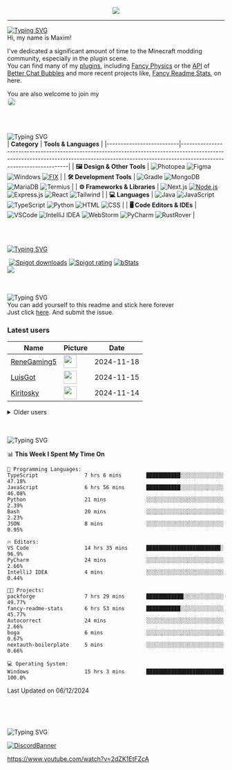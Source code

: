 <div align="center">
  <a href="https://github.com/max1mde/fancy-readme-stats" target="_blank">
      <img src="https://fancy-readme-stats.vercel.app/api?username=max1mde&title=𝓜𝓪𝔁𝓲𝓶&theme=rain&dark_bg=3&hide_border=false&height=280&footer=Made%20by%20MaximDe%20·%20Click%20me%20to%20add%20this%20card%20to%20your%20readme%20as%20well%20😎&description=What's%20up?&include_all_commits=true&update=2">
  </a>
</div>

---

[![Typing SVG](https://readme-typing-svg.demolab.com?font=Agbalumo&size=50&duration=1000&pause=1000&color=048055&vCenter=true&repeat=false&width=435&height=80&lines=About+me)]()<br>
Hi, my name is Maxim!  

I've dedicated a significant amount of time to the Minecraft modding community, especially in the plugin scene.  
You can find many of my [plugins](https://www.spigotmc.org/resources/110500/), including [Fancy Physics](https://www.spigotmc.org/resources/110500/) or the [API](https://github.com/max1mde/ChatBubblesAPI) of [Better Chat Bubbles](https://www.spigotmc.org/resources/115811/) and more recent projects like, [Fancy Readme Stats](https://github.com/max1mde/fancy-readme-stats), on here.

You are also welcome to join my<br>
<a href="https://discord.gg/2UTkYj26B4" target="_blank">
  <img src="https://img.shields.io/badge/Discord_Server-7289DA?style=flat&logo=discord&logoColor=white" alt="Join Discord Server" style="border-radius: 15px; height: 20px;">
</a>

<br>

<br>![Typing SVG](https://readme-typing-svg.demolab.com?font=Agbalumo&size=50&duration=2000&pause=3000&color=048055&vCenter=true&repeat=false&width=435&height=80&lines=Tools+%26+Languages)<br>
| **Category**             | **Tools & Languages**                                                                                                                                                                            |
|--------------------------|-------------------------------------------------------------------------------------------------------------------------------------------------------------------------------------------------|
| **🖼️ Design & Other Tools** | ![Photopea](https://img.shields.io/badge/Photopea-%23048055.svg?style=for-the-badge&logo=photopea&logoColor=white) ![Figma](https://img.shields.io/badge/Figma-%23048055.svg?style=for-the-badge&logo=figma&logoColor=white) ![Windows](https://img.shields.io/badge/Windows-%23048055.svg?style=for-the-badge&logo=windows&logoColor=white) [![FIX](https://img.shields.io/badge/FIX-%23048055.svg?style=for-the-badge&logo=python&logoColor=white)](https://github.com/max1mde/FIX) | 
| **🛠️ Development Tools**   | ![Gradle](https://img.shields.io/badge/Gradle-%23048055.svg?style=for-the-badge&logo=gradle&logoColor=white) ![MongoDB](https://img.shields.io/badge/MongoDB-%23048055.svg?style=for-the-badge&logo=mongodb&logoColor=white) ![MariaDB](https://img.shields.io/badge/MariaDB-%23048055.svg?style=for-the-badge&logo=mariadb&logoColor=white) ![Termius](https://img.shields.io/badge/Termius-%23048055.svg?style=for-the-badge&logo=termius&logoColor=white)  |
| **⚙️ Frameworks & Libraries** | ![Next.js](https://img.shields.io/badge/Next.js-%23048055.svg?style=for-the-badge&logo=next.js&logoColor=white) [![Node.js](https://img.shields.io/badge/Node.js-%23048055.svg?style=for-the-badge&logo=node.js&logoColor=white)](https://nodejs.org/) ![Express.js](https://img.shields.io/badge/Express.js-%23048055.svg?style=for-the-badge&logo=express&logoColor=white) ![React](https://img.shields.io/badge/React-%23048055.svg?style=for-the-badge&logo=react&logoColor=white)  ![Tailwind](https://img.shields.io/badge/Tailwind-%23048055.svg?style=for-the-badge&logo=tailwind-css&logoColor=white)  |
| **💻 Languages**           | ![Java](https://img.shields.io/badge/Java-%23048055.svg?style=for-the-badge&logo=openjdk&logoColor=white) ![JavaScript](https://img.shields.io/badge/JavaScript-%23048055.svg?style=for-the-badge&logo=javascript&logoColor=white) ![TypeScript](https://img.shields.io/badge/TypeScript-%23048055.svg?style=for-the-badge&logo=typescript&logoColor=white) ![Python](https://img.shields.io/badge/Python-%23048055.svg?style=for-the-badge&logo=python&logoColor=white) ![HTML](https://img.shields.io/badge/HTML-%23048055.svg?style=for-the-badge&logo=html5&logoColor=white) ![CSS](https://img.shields.io/badge/CSS-%23048055.svg?style=for-the-badge&logo=css3&logoColor=white)  |
| **🖥️ Code Editors & IDEs** | ![VSCode](https://img.shields.io/badge/VSCode-%23048055.svg?style=for-the-badge&logo=javascript&logoColor=white) ![IntelliJ IDEA](https://img.shields.io/badge/IntelliJIDEA-%23048055.svg?style=for-the-badge&logo=intellij-idea&logoColor=white) ![WebStorm](https://img.shields.io/badge/WebStorm-%23048055.svg?style=for-the-badge&logo=webstorm&logoColor=white) ![PyCharm](https://img.shields.io/badge/PyCharm-%23048055.svg?style=for-the-badge&logo=pycharm&logoColor=white) ![RustRover](https://img.shields.io/badge/RustRover-%23048055.svg?style=for-the-badge&logo=rust&logoColor=white) |

<br>

<br>[![Typing SVG](https://readme-typing-svg.demolab.com?font=Agbalumo&size=50&duration=3000&pause=5000&color=048055&vCenter=true&repeat=false&width=435&height=80&lines=%231+Repository)](https://git.io/typing-svg)<br>
<div align="left">
&nbsp;<a href="https://www.spigotmc.org/resources/110500/"><img src="https://img.shields.io/spiget/downloads/110500?label=Spigot%20downloads" alt="Spigot downloads"></a>
<a href="https://www.spigotmc.org/resources/110500/reviews"><img src="https://img.shields.io/spiget/rating/110500?label=Spigot%20rating" alt="Spigot rating"></a>
<a href="https://bstats.org/plugin/bukkit/Fancy%20Physics/18833"><img src="https://img.shields.io/bstats/servers/18833" alt="bStats"></a><br>
<a href="https://github.com/max1mde/FancyPhysics">
  <img align="center" src="https://fancy-readme-stats.vercel.app/api/pin/?username=max1mde&hide_border=false&repo=FancyPhysics&theme=rain&show_icons=true&update=7&dark_bg=3" />
</a>

<br>
<br>

<br>![Typing SVG](https://readme-typing-svg.demolab.com?font=Agbalumo&size=50&duration=4000&pause=6000&color=048055&vCenter=true&repeat=false&width=435&height=80&lines=Stick+here+forever%3F)<br>
You can add yourself to this readme and stick here forever   
Just click [here](https://github.com/max1mde/max1mde/issues/new?title=Submit%20yourself&body=Just%20press%20%27Submit%20new%20issue%27.%20You%20don%27t%20need%20to%20do%20anything%20else.%27%0AWhen%20this%20issue%20is%20closed%20by%20the%20bot,%20the%20README%20will%20be%20updated.).
And submit the issue.

### Latest users
<!--START_SECTION:users-->
| Name | Picture | Date |
| ---- | ---------------- | ---- |
| [ReneGaming5](https://github.com/ReneGaming5) | <img src="https://avatars.githubusercontent.com/ReneGaming5" width="30" height="30" /> | 2024-11-18 |
| [LuisGot](https://github.com/LuisGot) | <img src="https://avatars.githubusercontent.com/LuisGot" width="30" height="30" /> | 2024-11-15 |
| [Kiritosky](https://github.com/Kiritosky) | <img src="https://avatars.githubusercontent.com/Kiritosky" width="30" height="30" /> | 2024-11-14 |

<!--END_SECTION:users-->

<details>
<summary>Older users</summary>
  
<!--START_SECTION:old_users-->
| Name | Picture | Date |
| ---- | ---------------- | ---- |
| [chicacos](https://github.com/chicacos) | <img src="https://avatars.githubusercontent.com/chicacos" width="30" height="30" /> | 2024-11-10 |
| [BlackDevReal](https://github.com/BlackDevReal) | <img src="https://avatars.githubusercontent.com/BlackDevReal" width="30" height="30" /> | 2024-11-10 |
| [hallo1142](https://github.com/hallo1142) | <img src="https://avatars.githubusercontent.com/hallo1142" width="30" height="30" /> | 2024-11-10 |
| [max1mde](https://github.com/max1mde) | <img src="https://avatars.githubusercontent.com/max1mde" width="30" height="30" /> | 2024-11-10 |
| [Gebuildet](https://github.com/Gebuildet) | <img src="https://avatars.githubusercontent.com/Gebuildet" width="30" height="30" /> | 2024-11-10 |

<!--END_SECTION:old_users-->

</details>

<br>

<br>![Typing SVG](https://readme-typing-svg.demolab.com?font=Agbalumo&size=50&duration=5000&pause=7000&color=048055&vCenter=true&repeat=false&width=435&height=80&lines=WakaTime+Stats)<br>
<!--START_SECTION:waka-->
📊 **This Week I Spent My Time On** 

```text
💬 Programming Languages: 
TypeScript               7 hrs 6 mins        ███████████░░░░░░░░░░░░░░   47.18% 
JavaScript               6 hrs 56 mins       ███████████░░░░░░░░░░░░░░   46.08% 
Python                   21 mins             ░░░░░░░░░░░░░░░░░░░░░░░░░   2.39% 
Bash                     20 mins             ░░░░░░░░░░░░░░░░░░░░░░░░░   2.23% 
JSON                     8 mins              ░░░░░░░░░░░░░░░░░░░░░░░░░   0.95%

🔥 Editors: 
VS Code                  14 hrs 35 mins      ████████████████████████░   96.9% 
PyCharm                  24 mins             ░░░░░░░░░░░░░░░░░░░░░░░░░   2.66% 
IntelliJ IDEA            4 mins              ░░░░░░░░░░░░░░░░░░░░░░░░░   0.44%

🐱‍💻 Projects: 
packforge                7 hrs 29 mins       ████████████░░░░░░░░░░░░░   49.77% 
fancy-readme-stats       6 hrs 53 mins       ███████████░░░░░░░░░░░░░░   45.77% 
Autocorrect              24 mins             ░░░░░░░░░░░░░░░░░░░░░░░░░   2.66% 
boga                     6 mins              ░░░░░░░░░░░░░░░░░░░░░░░░░   0.67% 
nextauth-boilerplate     5 mins              ░░░░░░░░░░░░░░░░░░░░░░░░░   0.66%

💻 Operating System: 
Windows                  15 hrs 3 mins       █████████████████████████   100.0%

```


 Last Updated on 06/12/2024
<!--END_SECTION:waka-->

<br>
<br>

<br>![Typing SVG](https://readme-typing-svg.demolab.com?font=Agbalumo&size=50&duration=6000&pause=8000&color=048055&vCenter=true&repeat=false&width=435&height=80&lines=Community+Server)<br>

[![DiscordBanner](https://invidget.switchblade.xyz/2UTkYj26B4)](https://discord.gg/2UTkYj26B4)

https://www.youtube.com/watch?v=2dZK1EtFZcA
